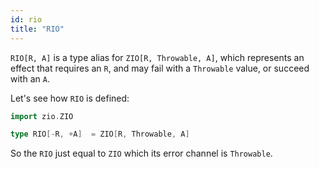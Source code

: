 ```yaml
---
id: rio 
title: "RIO"
---
```


`RIO[R, A]` is a type alias for `ZIO[R, Throwable, A]`, which represents an effect that requires an `R`, and may fail with a `Throwable` value, or succeed with an `A`.

Let's see how `RIO` is defined:
```scala mdoc:invisible
import zio.ZIO
```

```scala mdoc:silent
type RIO[-R, +A]  = ZIO[R, Throwable, A]
```

So the `RIO` just equal to `ZIO` which its error channel is `Throwable`.
